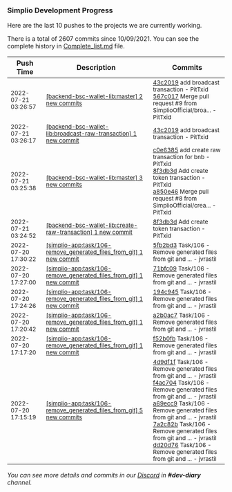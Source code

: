 
### Simplio Development Progress

Here are the last 10 pushes to the projects we are currently working.

There is a total of 2607 commits since 10/09/2021. You can see the complete history in
 [Complete_list.md](Complete_list.md) file.

| Push Time | Description | Commits |
| --- | --- | --- |
| <sub>2022-07-21 03:26:57</sub> | <sub>[[backend-bsc-wallet-lib:master] 2 new commits](https://github.com/SimplioOfficial/backend-bsc-wallet-lib/compare/a850e463bee9...567c017e53d2)</sub> | <sub>[43c2019](https://github.com/SimplioOfficial/backend-bsc-wallet-lib/commit/43c2019176cbcca40bae53f41b1a2bcaa80607ae) add broadcast transaction - PitTxid<br>[567c017](https://github.com/SimplioOfficial/backend-bsc-wallet-lib/commit/567c017e53d20baacb55967eb4917c77cf7a93a5) Merge pull request #9 from SimplioOfficial/broa... - PitTxid</sub> |
| <sub>2022-07-21 03:26:17</sub> | <sub>[[backend-bsc-wallet-lib:broadcast\-raw\-transaction] 1 new commit](https://github.com/SimplioOfficial/backend-bsc-wallet-lib/commit/43c2019176cbcca40bae53f41b1a2bcaa80607ae)</sub> | <sub>[43c2019](https://github.com/SimplioOfficial/backend-bsc-wallet-lib/commit/43c2019176cbcca40bae53f41b1a2bcaa80607ae) add broadcast transaction - PitTxid</sub> |
| <sub>2022-07-21 03:25:38</sub> | <sub>[[backend-bsc-wallet-lib:master] 3 new commits](https://github.com/SimplioOfficial/backend-bsc-wallet-lib/compare/c0cb10a43ef9...a850e463bee9)</sub> | <sub>[c0e6385](https://github.com/SimplioOfficial/backend-bsc-wallet-lib/commit/c0e6385a8282f88b67a7072edce0338e1ede2c05) add create raw transaction for bnb - PitTxid<br>[8f3db3d](https://github.com/SimplioOfficial/backend-bsc-wallet-lib/commit/8f3db3db06f212b44ebc57211a195ddbd5b63a3f) Add create token transaction - PitTxid<br>[a850e46](https://github.com/SimplioOfficial/backend-bsc-wallet-lib/commit/a850e463bee925e947d8b52eebd87fe24067c709) Merge pull request #8 from SimplioOfficial/crea... - PitTxid</sub> |
| <sub>2022-07-21 03:24:52</sub> | <sub>[[backend-bsc-wallet-lib:create\-raw\-transaction] 1 new commit](https://github.com/SimplioOfficial/backend-bsc-wallet-lib/commit/8f3db3db06f212b44ebc57211a195ddbd5b63a3f)</sub> | <sub>[8f3db3d](https://github.com/SimplioOfficial/backend-bsc-wallet-lib/commit/8f3db3db06f212b44ebc57211a195ddbd5b63a3f) Add create token transaction - PitTxid</sub> |
| <sub>2022-07-20 17:30:22</sub> | <sub>[[simplio-app:task/106\-remove\_generated\_files\_from\_git] 1 new commit](https://github.com/SimplioOfficial/simplio-app/commit/5fb2bd3e500e6c2636c9f5cbb48285da1b8f8247)</sub> | <sub>[5fb2bd3](https://github.com/SimplioOfficial/simplio-app/commit/5fb2bd3e500e6c2636c9f5cbb48285da1b8f8247) Task/106 - Remove generated files from git and ... - jvrastil</sub> |
| <sub>2022-07-20 17:27:00</sub> | <sub>[[simplio-app:task/106\-remove\_generated\_files\_from\_git] 1 new commit](https://github.com/SimplioOfficial/simplio-app/commit/71bfc09209dcb339ef22d31d6044bba19a5f4b22)</sub> | <sub>[71bfc09](https://github.com/SimplioOfficial/simplio-app/commit/71bfc09209dcb339ef22d31d6044bba19a5f4b22) Task/106 - Remove generated files from git and ... - jvrastil</sub> |
| <sub>2022-07-20 17:24:26</sub> | <sub>[[simplio-app:task/106\-remove\_generated\_files\_from\_git] 1 new commit](https://github.com/SimplioOfficial/simplio-app/commit/194c9451f0a86e2c93023dcc58e885e12e2f3688)</sub> | <sub>[194c945](https://github.com/SimplioOfficial/simplio-app/commit/194c9451f0a86e2c93023dcc58e885e12e2f3688) Task/106 - Remove generated files from git and ... - jvrastil</sub> |
| <sub>2022-07-20 17:20:42</sub> | <sub>[[simplio-app:task/106\-remove\_generated\_files\_from\_git] 1 new commit](https://github.com/SimplioOfficial/simplio-app/commit/a2b0ac72320dae87b4240aafcfb3ccf3118ee98b)</sub> | <sub>[a2b0ac7](https://github.com/SimplioOfficial/simplio-app/commit/a2b0ac72320dae87b4240aafcfb3ccf3118ee98b) Task/106 - Remove generated files from git and ... - jvrastil</sub> |
| <sub>2022-07-20 17:17:20</sub> | <sub>[[simplio-app:task/106\-remove\_generated\_files\_from\_git] 1 new commit](https://github.com/SimplioOfficial/simplio-app/commit/f52b0fb7e91c7bedf972cfeb9a7e09d7215bc24b)</sub> | <sub>[f52b0fb](https://github.com/SimplioOfficial/simplio-app/commit/f52b0fb7e91c7bedf972cfeb9a7e09d7215bc24b) Task/106 - Remove generated files from git and ... - jvrastil</sub> |
| <sub>2022-07-20 17:15:19</sub> | <sub>[[simplio-app:task/106\-remove\_generated\_files\_from\_git] 5 new commits](https://github.com/SimplioOfficial/simplio-app/compare/4d9df1f037fe^...dd20d76ff7fe)</sub> | <sub>[4d9df1f](https://github.com/SimplioOfficial/simplio-app/commit/4d9df1f037fefa709557e950d0da4203a432ee4d) Task/106 - Remove generated files from git and ... - jvrastil<br>[f4ac704](https://github.com/SimplioOfficial/simplio-app/commit/f4ac704476232ec471ebed277452be392b471b3d) Task/106 - Remove generated files from git and ... - jvrastil<br>[a69ecc9](https://github.com/SimplioOfficial/simplio-app/commit/a69ecc9932a345cce3842e383b3af9c84de7277a) Task/106 - Remove generated files from git and ... - jvrastil<br>[7a2c82b](https://github.com/SimplioOfficial/simplio-app/commit/7a2c82bcdc63f2fa0473e05c6e2201179a87d60a) Task/106 - Remove generated files from git and ... - jvrastil<br>[dd20d76](https://github.com/SimplioOfficial/simplio-app/commit/dd20d76ff7fe6f9034839e8d4d5e1995263de011) Task/106 - Remove generated files from git and ... - jvrastil</sub> |

_You can see more details and commits in our [Discord](https://discord.gg/aKhjuwZmdP) in **#dev-diary** channel._

